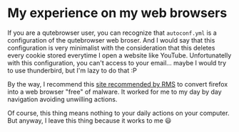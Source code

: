 # My experience on my web browsers

If you are a qutebrowser user, you can recognize that `autoconf.yml` is a
configuration of the qutebrowser web broser. And I would say that this
configuration is very minimalist with the consideration that this deletes every
cookie stored everytime I open a website like YouTube. Unfortunatelly with this
configuration, you can't access to your email... maybe I would try to use
thunderbird, but I'm lazy to do that :P

By the way, I recommend this
[site recommended by RMS](https://spyware.neocities.org/articles/firefox)
to convert firefox into a web browser "free" of malware. It worked for me to my
day by day navigation avoiding unwilling actions.

Of course, this thing means nothing to your daily actions on your computer. But
anyway, I leave this thing because it works to me :smiley:
